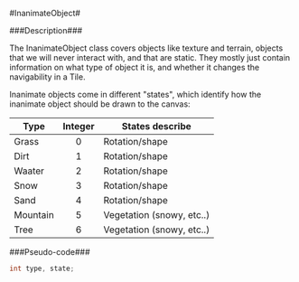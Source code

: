 #InanimateObject#

###Description###

The InanimateObject class covers objects like texture and terrain, objects that we will never interact with, and that are static. They mostly just contain information on what type of object it is, and whether it changes the navigability in a Tile.

Inanimate objects come in different "states", which identify how the inanimate object should be drawn to the canvas:

| Type        | Integer | States describe           |
|-------------|:-------:|---------------------------|
| Grass       | 0       | Rotation/shape            |
| Dirt        | 1       | Rotation/shape            |
| Waater      | 2       | Rotation/shape            |
| Snow        | 3       | Rotation/shape            |
| Sand        | 4       | Rotation/shape            |
| Mountain    | 5       | Vegetation (snowy, etc..) |
| Tree        | 6       | Vegetation (snowy, etc..) |

###Pseudo-code###

  ```Java
  int type, state;
  ```
